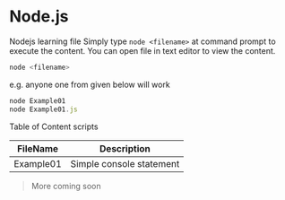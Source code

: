 Node.js
=======

Nodejs learning file
Simply type `node <filename>` at command prompt to execute the content. You can open file in text editor to view the content.
```javascript
node <filename>
```
e.g. anyone one from given below will work
```javascript
node Example01
node Example01.js
```

Table of Content
scripts


| FileName  | Description              |
| --------- | ------------------------ |
| Example01 | Simple console statement |


> More coming soon